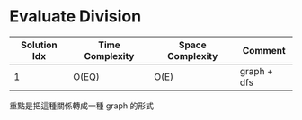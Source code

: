 # Evaluate Division

| Solution Idx | Time Complexity | Space Complexity | Comment     |
| ------------ | --------------- | ---------------- | ----------- |
| 1            | O(EQ)           | O(E)             | graph + dfs |

重點是把這種關係轉成一種 graph 的形式
